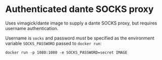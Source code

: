 # Authenticated dante SOCKS proxy

Uses vimagick/dante image to supply a dante SOCKS proxy, but requires username
authentication.

Username is `socks` and password *must* be specified as the environment variable
`SOCKS_PASSWORD` passed to `docker run`:

```shell
docker run -p 1080:1080 -e SOCKS_PASSWORD=secret IMAGE
```

